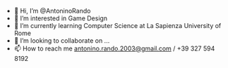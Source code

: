 - 👋 Hi, I’m @AntoninoRando
- 👀 I’m interested in Game Design
- 🌱 I’m currently learning Computer Science at La Sapienza University of Rome
- 💞️ I’m looking to collaborate on ...
- 📫 How to reach me antonino.rando.2003@gmail.com / +39 327 594 8192

<!---
AntoninoRando/AntoninoRando is a ✨ special ✨ repository because its `README.md` (this file) appears on your GitHub profile.
You can click the Preview link to take a look at your changes.
--->
